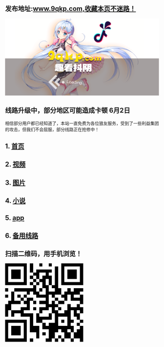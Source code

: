 ## 发布地址:www.9qkp.com,收藏本页不迷路！

 [ ![Image](bg.png)](http://app.9qkp.com)
 
## 线路升级中，部分地区可能造成卡顿 6月2日
相信部分用户都已经知道了，本站一直免费为各位狼友服务，受到了一些利益集团的攻击，但我们不会屈服，部分线路正在抢修中！

## 1.  [首页](http://www.susen7.com)  
## 2.  [视频](http://www.susen7.com/vod/type/id/1.html) 
## 3.  [图片](http://www.susen7.com/art/type/id/2.html) 
## 4.  [小说](http://www.susen7.com/art/type/id/3.html) 
## 5.  [app](http://app.9qkp.com) 
## 6.  [备用线路](http://vip.susen7.com) 



## 扫描二维码，用手机浏览！
[ ![Image](QR.png)](http://app.9qkp.com)
